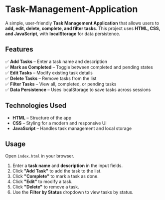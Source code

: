 # Task-Management-Application

A simple, user-friendly **Task Management Application** that allows users to **add, edit, delete, complete, and filter tasks**. This project uses **HTML, CSS, and JavaScript**, with **localStorage** for data persistence.

## Features
 
✅ **Add Tasks** – Enter a task name and description  
✅ **Mark as Completed** – Toggle between completed and pending states  
✅ **Edit Tasks** – Modify existing task details  
✅ **Delete Tasks** – Remove tasks from the list  
✅ **Filter Tasks** – View all, completed, or pending tasks  
✅ **Data Persistence** – Uses localStorage to save tasks across sessions  

## Technologies Used
 
- **HTML** – Structure of the app  
- **CSS** – Styling for a modern and responsive UI  
- **JavaScript** – Handles task management and local storage

## Usage

Open `index.html` in your browser.

1. Enter a **task name** and **description** in the input fields.
2. Click **"Add Task"** to add the task to the list.
3. Click **"Complete"** to mark a task as done.
4. Click **"Edit"** to modify a task.
5. Click **"Delete"** to remove a task.
6. Use the **Filter by Status** dropdown to view tasks by status.
